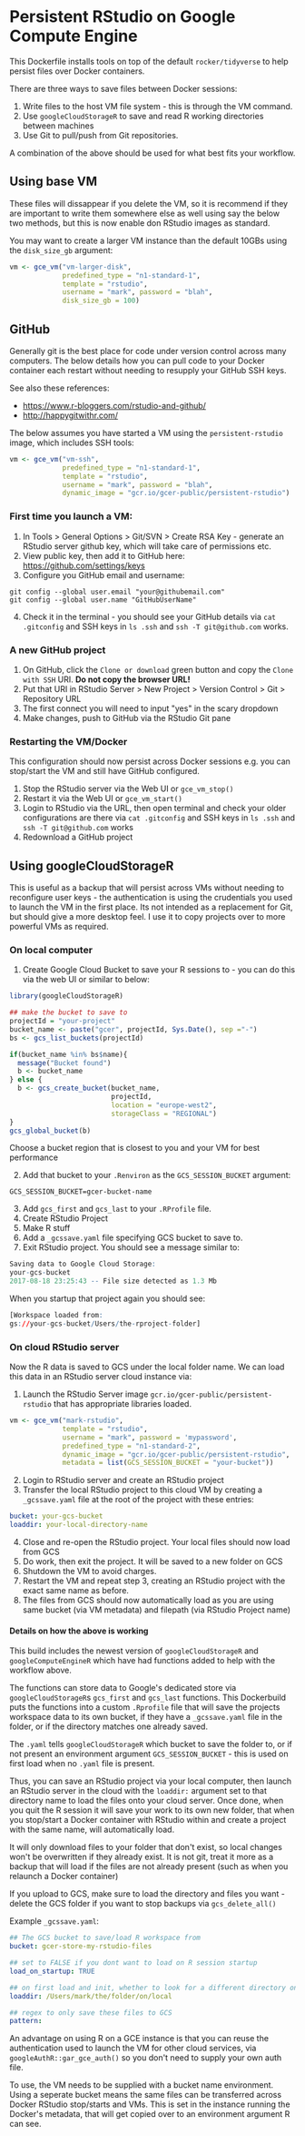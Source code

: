 # Persistent RStudio on Google Compute Engine

This Dockerfile installs tools on top of the default `rocker/tidyverse` to help persist files over Docker containers. 

There are three ways to save files between Docker sessions:

1. Write files to the host VM file system - this is through the VM command.
2. Use `googleCloudStorageR` to save and read R working directories between machines
3. Use Git to pull/push from Git repositories. 

A combination of the above should be used for what best fits your workflow. 

## Using base VM

These files will dissappear if you delete the VM, so it is recommend if they are important to write them somewhere else as well using say the below two methods, but this is now enable don RStudio images as standard. 

You may want to create a larger VM instance than the default 10GBs using the `disk_size_gb` argument:

```r
vm <- gce_vm("vm-larger-disk", 
             predefined_type = "n1-standard-1", 
             template = "rstudio", 
             username = "mark", password = "blah",
             disk_size_gb = 100)
```

## GitHub

Generally git is the best place for code under version control across many computers.  The below details how you can pull code to your Docker container each restart without needing to resupply your GitHub SSH keys.

See also these references:

* https://www.r-bloggers.com/rstudio-and-github/
* http://happygitwithr.com/ 

The below assumes you have started a VM using the `persistent-rstudio` image, which includes SSH tools:

```r
vm <- gce_vm("vm-ssh", 
             predefined_type = "n1-standard-1", 
             template = "rstudio", 
             username = "mark", password = "blah", 
             dynamic_image = "gcr.io/gcer-public/persistent-rstudio")
```

### First time you launch a VM:

1. In Tools > General Options > Git/SVN > Create RSA Key - generate an RStudio server github key, which will take care of permissions etc. 
2. View public key, then add it to GitHub here: https://github.com/settings/keys
3. Configure you GitHub email and username:

```
git config --global user.email "your@githubemail.com"
git config --global user.name "GitHubUserName"
```
4. Check it in the terminal - you should see your GitHub details via `cat .gitconfig` and SSH keys in `ls .ssh` and `ssh -T git@github.com` works.

### A new GitHub project

1. On GitHub, click the `Clone or download` green button and copy the `Clone with SSH` URI. **Do not copy the browser URL!**
2. Put that URI in RStudio Server > New Project > Version Control > Git > Repository URL
3. The first connect you will need to input "yes" in the scary dropdown
4. Make changes, push to GitHub via the RStudio Git pane

### Restarting the VM/Docker

This configuration should now persist across Docker sessions e.g. you can stop/start the VM and still have GitHub configured. 

1. Stop the RStudio server via the Web UI or `gce_vm_stop()`
2. Restart it via the Web UI or `gce_vm_start()`
3. Login to RStudio via the URL, then open terminal and check your older configurations are there via `cat .gitconfig` and SSH keys in `ls .ssh` and `ssh -T git@github.com` works
4. Redownload a GitHub project

## Using googleCloudStorageR

This is useful as a backup that will persist across VMs without needing to reconfigure user keys - the authentication is using the crudentials you used to launch the VM in the first place.  Its not intended as a replacement for Git, but should give a more desktop feel.  I use it to copy projects over to more powerful VMs as required. 

### On local computer

1. Create Google Cloud Bucket to save your R sessions to - you can do this via the web UI or similar to below:

```r
library(googleCloudStorageR)

## make the bucket to save to
projectId = "your-project"
bucket_name <- paste("gcer", projectId, Sys.Date(), sep ="-")
bs <- gcs_list_buckets(projectId)

if(bucket_name %in% bs$name){
  message("Bucket found")
  b <- bucket_name
} else {
  b <- gcs_create_bucket(bucket_name, 
                         projectId, 
                         location = "europe-west2", 
                         storageClass = "REGIONAL")
}
gcs_global_bucket(b)
```

Choose a bucket region that is closest to you and your VM for best performance

2. Add that bucket to your `.Renviron` as the `GCS_SESSION_BUCKET` argument:
```
GCS_SESSION_BUCKET=gcer-bucket-name
```
3. Add `gcs_first` and `gcs_last` to your `.RProfile` file. 
4. Create RStudio Project
5. Make R stuff
6. Add a `_gcssave.yaml` file specifying GCS bucket to save to.
7. Exit RStudio project.  You should see a message similar to: 
```r
Saving data to Google Cloud Storage:
your-gcs-bucket
2017-08-18 23:25:43 -- File size detected as 1.3 Mb
```

When you startup that project again you should see:
```r
[Workspace loaded from: 
gs://your-gcs-bucket/Users/the-rproject-folder]
```

### On cloud RStudio server

Now the R data is saved to GCS under the local folder name.  We can load this data in an RStudio server cloud instance via:

1. Launch the RStudio Server image `gcr.io/gcer-public/persistent-rstudio` that has appropriate libraries loaded.

```r
vm <- gce_vm("mark-rstudio",
             template = "rstudio",
             username = "mark", password = 'mypassword',
             predefined_type = "n1-standard-2",
             dynamic_image = "gcr.io/gcer-public/persistent-rstudio",
             metadata = list(GCS_SESSION_BUCKET = "your-bucket"))
```

2. Login to RStudio server and create an RStudio project
3. Transfer the local RStudio project to this cloud VM by creating a `_gcssave.yaml` file at the root of the project with these entries:

```yaml
bucket: your-gcs-bucket
loaddir: your-local-directory-name
```
4. Close and re-open the RStudio project.  Your local files should now load from GCS
5. Do work, then exit the project.  It will be saved to a new folder on GCS
6. Shutdown the VM to avoid charges.
7. Restart the VM and repeat step 3, creating an RStudio project with the exact same name as before.  
8. The files from GCS should now automatically load as you are using same bucket (via VM metadata) and filepath (via RStudio Project name)

#### Details on how the above is working

This build includes the newest version of `googleCloudStorageR` and `googleComputeEngineR` which have had functions added to help with the workflow above.

The functions can store data to Google's dedicated store via `googleCloudStorageR`s `gcs_first` and `gcs_last` functions.  This Dockerbuild puts the functions into a custom `.Rprofile` file that will save the projects workspace data to its own bucket, if they have a `_gcssave.yaml` file in the folder, or if the directory matches one already saved.  

The `.yaml` tells `googleCloudStorageR` which bucket to save the folder to, or if not present an environment argument `GCS_SESSION_BUCKET` - this is used on first load when no `.yaml` file is present. 

Thus, you can save an RStudio project via your local computer, then launch an RStudio server in the cloud with the `loaddir:` argument set to that directory name to load the files onto your cloud server.  Once done, when you quit the R session it will save your work to its own new folder, that when you stop/start a Docker container with RStudio within and create a project with the same name, will automatically load.

It will only download files to your folder that don't exist, so local changes won't be overwritten if they already exist.  It is not git, treat it more as a backup that will load if the files are not already present (such as when you relaunch a Docker container)

If you upload to GCS, make sure to load the directory and files you want - delete the GCS folder if you want to stop backups via `gcs_delete_all()`

Example `_gcssave.yaml`:

```yaml
## The GCS bucket to save/load R workspace from
bucket: gcer-store-my-rstudio-files

## set to FALSE if you dont want to load on R session startup
load_on_startup: TRUE

## on first load and init, whether to look for a different directory on GCS than present getwd()
loaddir: /Users/mark/the/folder/on/local

## regex to only save these files to GCS
pattern:
```

An advantage on using R on a GCE instance is that you can reuse the authentication used to launch the VM for other cloud services, via `googleAuthR::gar_gce_auth()` so you don't need to supply your own auth file.

To use, the VM needs to be supplied with a bucket name environment.  Using a seperate bucket means the same files can be transferred across Docker RStudio stop/starts and VMs.  This is set in the instance running the Docker's metadata, that will get copied over to an environment argument R can see.  

